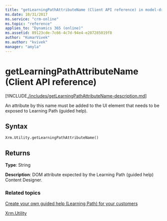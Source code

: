 ```yaml
---
title: "getLearningPathAttributeName (Client API reference) in model-driven apps| MicrosoftDocs"
ms.date: 10/31/2017
ms.service: "crm-online"
ms.topic: "reference"
applies_to: "Dynamics 365 (online)"
ms.assetid: 89123cde-7c66-4c7d-94e4-e287285019f8
author: "KumarVivek"
ms.author: "kvivek"
manager: "amyla"
---
```

# getLearningPathAttributeName (Client API reference)



[!INCLUDE[./includes/getLearningPathAttributeName-description.md](./includes/getLearningPathAttributeName-description.md)]

An attribute by this name must be added to the UI element that needs to be exposed to Learning Path (guided help). 

## Syntax

`Xrm.Utility.getLearningPathAttributeName()`

## Returns

**Type**: String

**Description**: DOM attribute expected by the Learning Path (guided help) Content Designer.

### Related topics

[Create your own guided help (Learning Path) for your customers](../../../../customize/create-guided-help-learning-path.md)

[Xrm.Utility](../xrm-utility.md)



